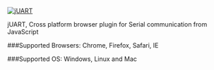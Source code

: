 [![jUART](https://github.com/billhsu/jUART/raw/master/doc/jUART_Logo.png)](http://billhsu.github.com/jUART/)

jUART, Cross platform browser plugin for Serial communication from JavaScript

###Supported Browsers:
Chrome, Firefox, Safari, IE

###Supported OS:
Windows, Linux and Mac
